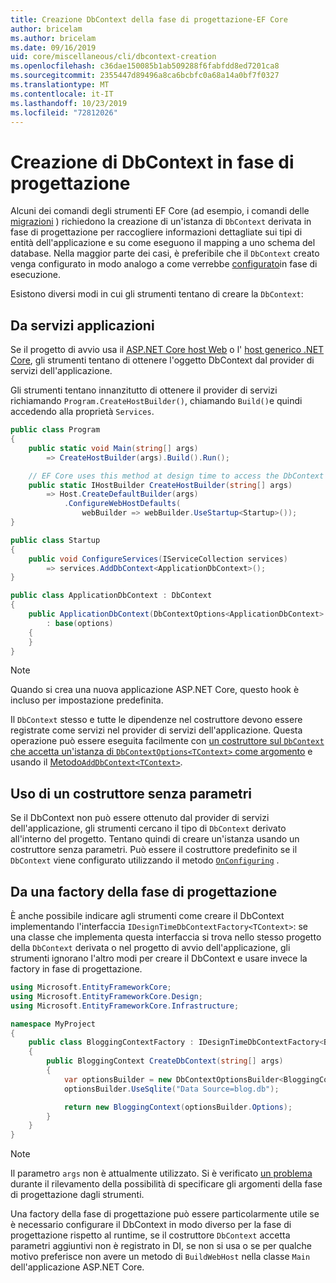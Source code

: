 ```yaml
---
title: Creazione DbContext della fase di progettazione-EF Core
author: bricelam
ms.author: bricelam
ms.date: 09/16/2019
uid: core/miscellaneous/cli/dbcontext-creation
ms.openlocfilehash: c36dae150085b1ab509288f6fabfdd8ed7201ca8
ms.sourcegitcommit: 2355447d89496a8ca6bcbfc0a68a14a0bf7f0327
ms.translationtype: MT
ms.contentlocale: it-IT
ms.lasthandoff: 10/23/2019
ms.locfileid: "72812026"
---
```

# <a name="design-time-dbcontext-creation"></a>Creazione di DbContext in fase di progettazione

Alcuni dei comandi degli strumenti EF Core (ad esempio, i comandi delle [migrazioni][1] ) richiedono la creazione di un'istanza di `DbContext` derivata in fase di progettazione per raccogliere informazioni dettagliate sui tipi di entità dell'applicazione e su come eseguono il mapping a uno schema del database. Nella maggior parte dei casi, è preferibile che il `DbContext` creato venga configurato in modo analogo a come verrebbe [configurato][2]in fase di esecuzione.

Esistono diversi modi in cui gli strumenti tentano di creare la `DbContext`:

## <a name="from-application-services"></a>Da servizi applicazioni

Se il progetto di avvio usa il [ASP.NET Core host Web][3] o l' [host generico .NET Core][4], gli strumenti tentano di ottenere l'oggetto DbContext dal provider di servizi dell'applicazione.

Gli strumenti tentano innanzitutto di ottenere il provider di servizi richiamando `Program.CreateHostBuilder()`, chiamando `Build()`e quindi accedendo alla proprietà `Services`.

``` csharp
public class Program
{
    public static void Main(string[] args)
        => CreateHostBuilder(args).Build().Run();

    // EF Core uses this method at design time to access the DbContext
    public static IHostBuilder CreateHostBuilder(string[] args)
        => Host.CreateDefaultBuilder(args)
            .ConfigureWebHostDefaults(
                webBuilder => webBuilder.UseStartup<Startup>());
}

public class Startup
{
    public void ConfigureServices(IServiceCollection services)
        => services.AddDbContext<ApplicationDbContext>();
}

public class ApplicationDbContext : DbContext
{
    public ApplicationDbContext(DbContextOptions<ApplicationDbContext> options)
        : base(options)
    {
    }
}
```

> [!NOTE]
> Quando si crea una nuova applicazione ASP.NET Core, questo hook è incluso per impostazione predefinita.

Il `DbContext` stesso e tutte le dipendenze nel costruttore devono essere registrate come servizi nel provider di servizi dell'applicazione. Questa operazione può essere eseguita facilmente con [un costruttore sul `DbContext` che accetta un'istanza di `DbContextOptions<TContext>` come argomento][5] e usando il [Metodo`AddDbContext<TContext>`][6].

## <a name="using-a-constructor-with-no-parameters"></a>Uso di un costruttore senza parametri

Se il DbContext non può essere ottenuto dal provider di servizi dell'applicazione, gli strumenti cercano il tipo di `DbContext` derivato all'interno del progetto. Tentano quindi di creare un'istanza usando un costruttore senza parametri. Può essere il costruttore predefinito se il `DbContext` viene configurato utilizzando il metodo [`OnConfiguring`][7] .

## <a name="from-a-design-time-factory"></a>Da una factory della fase di progettazione

È anche possibile indicare agli strumenti come creare il DbContext implementando l'interfaccia `IDesignTimeDbContextFactory<TContext>`: se una classe che implementa questa interfaccia si trova nello stesso progetto della `DbContext` derivata o nel progetto di avvio dell'applicazione, gli strumenti ignorano l'altro modi per creare il DbContext e usare invece la factory in fase di progettazione.

``` csharp
using Microsoft.EntityFrameworkCore;
using Microsoft.EntityFrameworkCore.Design;
using Microsoft.EntityFrameworkCore.Infrastructure;

namespace MyProject
{
    public class BloggingContextFactory : IDesignTimeDbContextFactory<BloggingContext>
    {
        public BloggingContext CreateDbContext(string[] args)
        {
            var optionsBuilder = new DbContextOptionsBuilder<BloggingContext>();
            optionsBuilder.UseSqlite("Data Source=blog.db");

            return new BloggingContext(optionsBuilder.Options);
        }
    }
}
```

> [!NOTE]
> Il parametro `args` non è attualmente utilizzato. Si è verificato [un problema][8] durante il rilevamento della possibilità di specificare gli argomenti della fase di progettazione dagli strumenti.

Una factory della fase di progettazione può essere particolarmente utile se è necessario configurare il DbContext in modo diverso per la fase di progettazione rispetto al runtime, se il costruttore `DbContext` accetta parametri aggiuntivi non è registrato in DI, se non si usa o se per qualche motivo preferisce non avere un metodo di `BuildWebHost` nella classe `Main` dell'applicazione ASP.NET Core.

  [1]: xref:core/managing-schemas/migrations/index
  [2]: xref:core/miscellaneous/configuring-dbcontext
  [3]: /aspnet/core/fundamentals/host/web-host
  [4]: /aspnet/core/fundamentals/host/generic-host
  [5]: xref:core/miscellaneous/configuring-dbcontext#constructor-argument
  [6]: xref:core/miscellaneous/configuring-dbcontext#using-dbcontext-with-dependency-injection
  [7]: xref:core/miscellaneous/configuring-dbcontext#onconfiguring
  [8]: https://github.com/aspnet/EntityFrameworkCore/issues/8332
